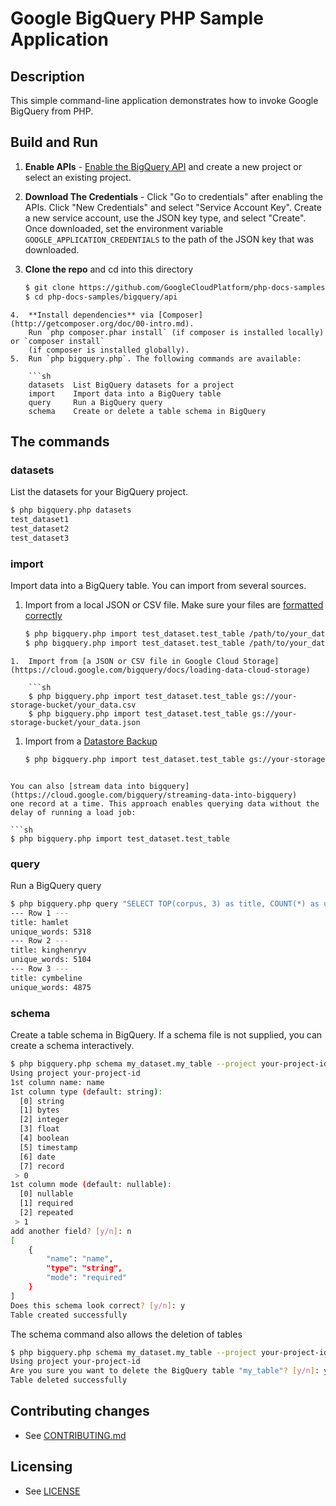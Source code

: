# Google BigQuery PHP Sample Application

## Description

This simple command-line application demonstrates how to invoke Google BigQuery from PHP.

## Build and Run
1.  **Enable APIs** - [Enable the BigQuery API](https://console.cloud.google.com/flows/enableapi?apiid=bigquery)
    and create a new project or select an existing project.
2.  **Download The Credentials** - Click "Go to credentials" after enabling the APIs. Click "New Credentials"
    and select "Service Account Key". Create a new service account, use the JSON key type, and
    select "Create". Once downloaded, set the environment variable `GOOGLE_APPLICATION_CREDENTIALS`
    to the path of the JSON key that was downloaded.
3.  **Clone the repo** and cd into this directory

    ```sh
    $ git clone https://github.com/GoogleCloudPlatform/php-docs-samples
    $ cd php-docs-samples/bigquery/api
```
4.  **Install dependencies** via [Composer](http://getcomposer.org/doc/00-intro.md).
    Run `php composer.phar install` (if composer is installed locally) or `composer install`
    (if composer is installed globally).
5.  Run `php bigquery.php`. The following commands are available:

    ```sh
    datasets  List BigQuery datasets for a project
    import    Import data into a BigQuery table
    query     Run a BigQuery query
    schema    Create or delete a table schema in BigQuery
```

## The commands

### datasets

List the datasets for your BigQuery project.

```sh
$ php bigquery.php datasets
test_dataset1
test_dataset2
test_dataset3
```

### import

Import data into a BigQuery table. You can import from several sources.

1.  Import from a local JSON or CSV file. Make sure your files are
    [formatted correctly](https://cloud.google.com/bigquery/loading-data#specifying_the_source_format)

    ```sh
    $ php bigquery.php import test_dataset.test_table /path/to/your_data.csv
    $ php bigquery.php import test_dataset.test_table /path/to/your_data.json
```
1.  Import from [a JSON or CSV file in Google Cloud Storage](https://cloud.google.com/bigquery/docs/loading-data-cloud-storage)

    ```sh
    $ php bigquery.php import test_dataset.test_table gs://your-storage-bucket/your_data.csv
    $ php bigquery.php import test_dataset.test_table gs://your-storage-bucket/your_data.json
```
1.  Import from a [Datastore Backup](https://cloud.google.com/bigquery/loading-data-cloud-datastore)

    ```sh
    $ php bigquery.php import test_dataset.test_table gs://your-storage-bucket/your_data.backup_info
```

You can also [stream data into bigquery](https://cloud.google.com/bigquery/streaming-data-into-bigquery)
one record at a time. This approach enables querying data without the delay of running a load job:

```sh
$ php bigquery.php import test_dataset.test_table
```

### query

Run a BigQuery query

```sh
$ php bigquery.php query "SELECT TOP(corpus, 3) as title, COUNT(*) as unique_words FROM [publicdata:samples.shakespeare]"
--- Row 1 ---
title: hamlet
unique_words: 5318
--- Row 2 ---
title: kinghenryv
unique_words: 5104
--- Row 3 ---
title: cymbeline
unique_words: 4875
```

### schema

Create a table schema in BigQuery. If a schema file is not supplied, you can
create a schema interactively.

```sh
$ php bigquery.php schema my_dataset.my_table --project your-project-id
Using project your-project-id
1st column name: name
1st column type (default: string):
  [0] string
  [1] bytes
  [2] integer
  [3] float
  [4] boolean
  [5] timestamp
  [6] date
  [7] record
 > 0
1st column mode (default: nullable):
  [0] nullable
  [1] required
  [2] repeated
 > 1
add another field? [y/n]: n
[
    {
        "name": "name",
        "type": "string",
        "mode": "required"
    }
]
Does this schema look correct? [y/n]: y
Table created successfully
```

The schema command also allows the deletion of tables
```sh
$ php bigquery.php schema my_dataset.my_table --project your-project-id --delete
Using project your-project-id
Are you sure you want to delete the BigQuery table "my_table"? [y/n]: y
Table deleted successfully
```

## Contributing changes

* See [CONTRIBUTING.md](../../CONTRIBUTING.md)

## Licensing

* See [LICENSE](../../LICENSE)
